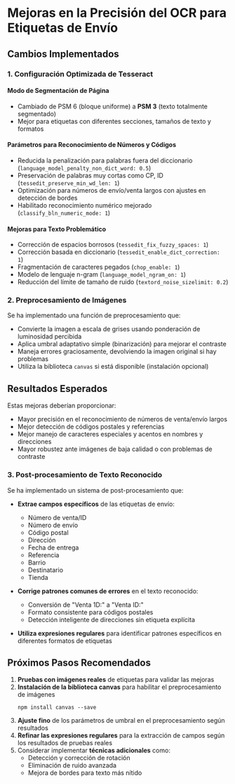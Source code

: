 # Mejoras en la Precisión del OCR para Etiquetas de Envío

## Cambios Implementados

### 1. Configuración Optimizada de Tesseract

#### Modo de Segmentación de Página
- Cambiado de PSM 6 (bloque uniforme) a **PSM 3** (texto totalmente segmentado)
- Mejor para etiquetas con diferentes secciones, tamaños de texto y formatos

#### Parámetros para Reconocimiento de Números y Códigos
- Reducida la penalización para palabras fuera del diccionario (`language_model_penalty_non_dict_word: 0.5`)
- Preservación de palabras muy cortas como CP, ID (`tessedit_preserve_min_wd_len: 1`)
- Optimización para números de envío/venta largos con ajustes en detección de bordes
- Habilitado reconocimiento numérico mejorado (`classify_bln_numeric_mode: 1`)

#### Mejoras para Texto Problemático
- Corrección de espacios borrosos (`tessedit_fix_fuzzy_spaces: 1`)
- Corrección basada en diccionario (`tessedit_enable_dict_correction: 1`)
- Fragmentación de caracteres pegados (`chop_enable: 1`)
- Modelo de lenguaje n-gram (`language_model_ngram_on: 1`)
- Reducción del límite de tamaño de ruido (`textord_noise_sizelimit: 0.2`)

### 2. Preprocesamiento de Imágenes

Se ha implementado una función de preprocesamiento que:
- Convierte la imagen a escala de grises usando ponderación de luminosidad percibida
- Aplica umbral adaptativo simple (binarización) para mejorar el contraste
- Maneja errores graciosamente, devolviendo la imagen original si hay problemas
- Utiliza la biblioteca `canvas` si está disponible (instalación opcional)

## Resultados Esperados

Estas mejoras deberían proporcionar:
- Mayor precisión en el reconocimiento de números de venta/envío largos
- Mejor detección de códigos postales y referencias
- Mejor manejo de caracteres especiales y acentos en nombres y direcciones
- Mayor robustez ante imágenes de baja calidad o con problemas de contraste

### 3. Post-procesamiento de Texto Reconocido

Se ha implementado un sistema de post-procesamiento que:

- **Extrae campos específicos** de las etiquetas de envío:
  - Número de venta/ID
  - Número de envío
  - Código postal
  - Dirección
  - Fecha de entrega
  - Referencia
  - Barrio
  - Destinatario
  - Tienda

- **Corrige patrones comunes de errores** en el texto reconocido:
  - Conversión de "Venta 1D:" a "Venta ID:"
  - Formato consistente para códigos postales
  - Detección inteligente de direcciones sin etiqueta explícita

- **Utiliza expresiones regulares** para identificar patrones específicos en diferentes formatos de etiquetas

## Próximos Pasos Recomendados

1. **Pruebas con imágenes reales** de etiquetas para validar las mejoras
2. **Instalación de la biblioteca canvas** para habilitar el preprocesamiento de imágenes
   ```
   npm install canvas --save
   ```
3. **Ajuste fino** de los parámetros de umbral en el preprocesamiento según resultados
4. **Refinar las expresiones regulares** para la extracción de campos según los resultados de pruebas reales
5. Considerar implementar **técnicas adicionales** como:
   - Detección y corrección de rotación
   - Eliminación de ruido avanzada
   - Mejora de bordes para texto más nítido
